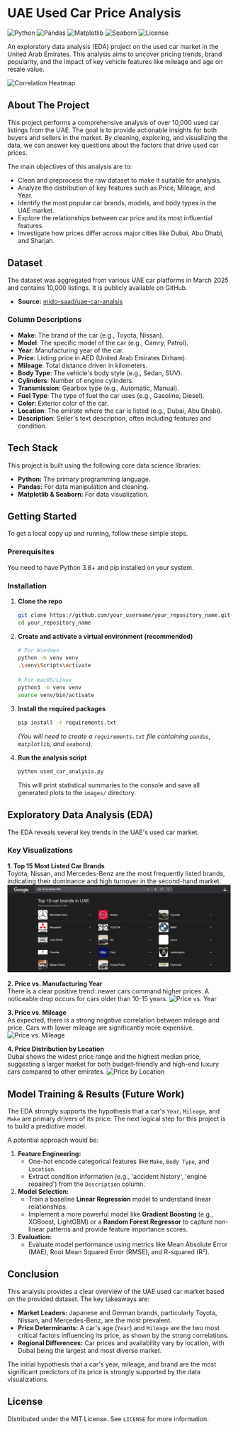 # UAE Used Car Price Analysis

![Python](https://img.shields.io/badge/Python-3.10%2B-blue)
![Pandas](https://img.shields.io/badge/Pandas-2.x-yellow)
![Matplotlib](https://img.shields.io/badge/Matplotlib-3.x-green)
![Seaborn](https://img.shields.io/badge/Seaborn-0.13.x-red)
![License](https://img.shields.io/badge/License-MIT-lightgrey)

An exploratory data analysis (EDA) project on the used car market in the United Arab Emirates. This analysis aims to uncover pricing trends, brand popularity, and the impact of key vehicle features like mileage and age on resale value.

![Correlation Heatmap](images/correlation_heatmap.png)

## About The Project

This project performs a comprehensive analysis of over 10,000 used car listings from the UAE. The goal is to provide actionable insights for both buyers and sellers in the market. By cleaning, exploring, and visualizing the data, we can answer key questions about the factors that drive used car prices.

The main objectives of this analysis are to:
*   Clean and preprocess the raw dataset to make it suitable for analysis.
*   Analyze the distribution of key features such as Price, Mileage, and Year.
*   Identify the most popular car brands, models, and body types in the UAE market.
*   Explore the relationships between car price and its most influential features.
*   Investigate how prices differ across major cities like Dubai, Abu Dhabi, and Sharjah.

## Dataset

The dataset was aggregated from various UAE car platforms in March 2025 and contains 10,000 listings. It is publicly available on GitHub.

*   **Source:** [mido-saad/uae-car-analsis](https://github.com/midosaad254/uae-car-analsis)

### Column Descriptions
*   **Make**: The brand of the car (e.g., Toyota, Nissan).
*   **Model**: The specific model of the car (e.g., Camry, Patrol).
*   **Year**: Manufacturing year of the car.
*   **Price**: Listing price in AED (United Arab Emirates Dirham).
*   **Mileage**: Total distance driven in kilometers.
*   **Body Type**: The vehicle's body style (e.g., Sedan, SUV).
*   **Cylinders**: Number of engine cylinders.
*   **Transmission**: Gearbox type (e.g., Automatic, Manual).
*   **Fuel Type**: The type of fuel the car uses (e.g., Gasoline, Diesel).
*   **Color**: Exterior color of the car.
*   **Location**: The emirate where the car is listed (e.g., Dubai, Abu Dhabi).
*   **Description**: Seller's text description, often including features and condition.

## Tech Stack

This project is built using the following core data science libraries:
*   **Python:** The primary programming language.
*   **Pandas:** For data manipulation and cleaning.
*   **Matplotlib & Seaborn:** For data visualization.

## Getting Started

To get a local copy up and running, follow these simple steps.

### Prerequisites

You need to have Python 3.8+ and pip installed on your system.

### Installation

1.  **Clone the repo**
    ```sh
    git clone https://github.com/your_username/your_repository_name.git
    cd your_repository_name
    ```
2.  **Create and activate a virtual environment (recommended)**
    ```sh
    # For Windows
    python -m venv venv
    .\venv\Scripts\activate

    # For macOS/Linux
    python3 -m venv venv
    source venv/bin/activate
    ```
3.  **Install the required packages**
    ```sh
    pip install -r requirements.txt
    ```
    *(You will need to create a `requirements.txt` file containing `pandas`, `matplotlib`, and `seaborn`)*.

4.  **Run the analysis script**
    ```sh
    python used_car_analysis.py
    ```
    This will print statistical summaries to the console and save all generated plots to the `images/` directory.

## Exploratory Data Analysis (EDA)

The EDA reveals several key trends in the UAE's used car market.

### Key Visualizations

**1. Top 15 Most Listed Car Brands**
<br>Toyota, Nissan, and Mercedes-Benz are the most frequently listed brands, indicating their dominance and high turnover in the second-hand market.
![Top Brands](images/top_15_brands.png)

**2. Price vs. Manufacturing Year**
<br>There is a clear positive trend: newer cars command higher prices. A noticeable drop occurs for cars older than 10-15 years.
![Price vs. Year](images/price_vs_year.png)

**3. Price vs. Mileage**
<br>As expected, there is a strong negative correlation between mileage and price. Cars with lower mileage are significantly more expensive.
![Price vs. Mileage](images/price_vs_mileage.png)

**4. Price Distribution by Location**
<br>Dubai shows the widest price range and the highest median price, suggesting a larger market for both budget-friendly and high-end luxury cars compared to other emirates.
![Price by Location](images/price_by_location.png)

## Model Training & Results (Future Work)

The EDA strongly supports the hypothesis that a car's `Year`, `Mileage`, and `Make` are primary drivers of its price. The next logical step for this project is to build a predictive model.

A potential approach would be:
1.  **Feature Engineering:**
    *   One-hot encode categorical features like `Make`, `Body Type`, and `Location`.
    *   Extract condition information (e.g., 'accident history', 'engine repaired') from the `Description` column.
2.  **Model Selection:**
    *   Train a baseline **Linear Regression** model to understand linear relationships.
    *   Implement a more powerful model like **Gradient Boosting** (e.g., XGBoost, LightGBM) or a **Random Forest Regressor** to capture non-linear patterns and provide feature importance scores.
3.  **Evaluation:**
    *   Evaluate model performance using metrics like Mean Absolute Error (MAE), Root Mean Squared Error (RMSE), and R-squared (R²).

## Conclusion

This analysis provides a clear overview of the UAE used car market based on the provided dataset. The key takeaways are:

*   **Market Leaders:** Japanese and German brands, particularly Toyota, Nissan, and Mercedes-Benz, are the most prevalent.
*   **Price Determinants:** A car's age (`Year`) and `Mileage` are the two most critical factors influencing its price, as shown by the strong correlations.
*   **Regional Differences:** Car prices and availability vary by location, with Dubai being the largest and most diverse market.

The initial hypothesis that a car's year, mileage, and brand are the most significant predictors of its price is strongly supported by the data visualizations.

## License

Distributed under the MIT License. See `LICENSE` for more information.

